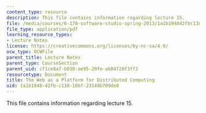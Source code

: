 ```yaml
---
content_type: resource
description: This file contains information regarding lecture 15.
file: /media/courses/6-170-software-studio-spring-2013/1a1b194842fbc13810bf23148b709de8_MIT6_170S13_15-dstrbtd-web.pdf
file_type: application/pdf
learning_resource_types:
- Lecture Notes
license: https://creativecommons.org/licenses/by-nc-sa/4.0/
ocw_type: OCWFile
parent_title: Lecture Notes
parent_type: CourseSection
parent_uid: cf1ce8a7-b030-ae95-29fe-ab84f20f3ff2
resourcetype: Document
title: The Web as a Platform for Distributed Computing
uid: 1a1b1948-42fb-c138-10bf-23148b709de8
---
```

This file contains information regarding lecture 15.